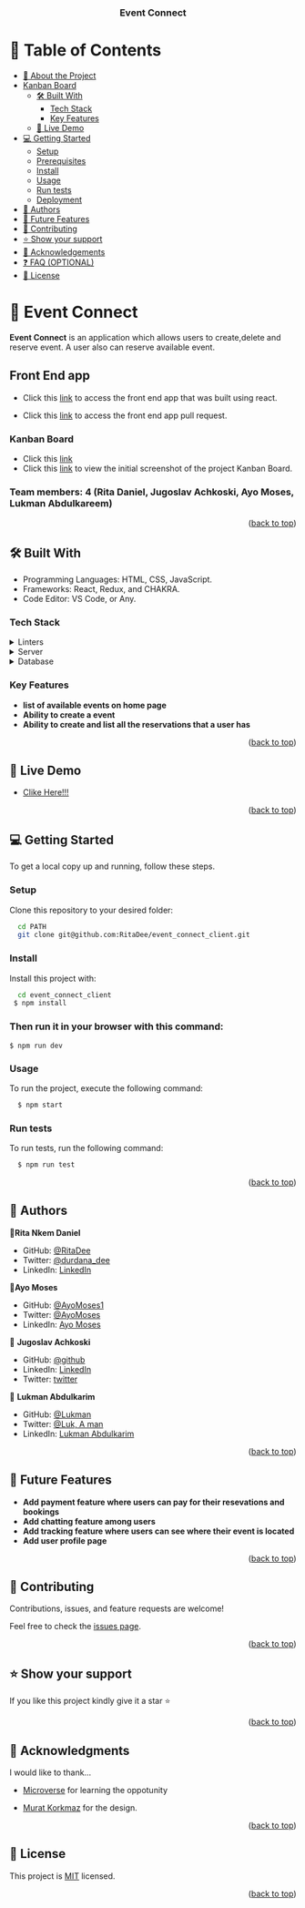 <a name="readme-top"></a>

<div align="center" font-size="30px">
  <h3><b>Event Connect</b></h3>
</div>

# 📗 Table of Contents

- [📖 About the Project](#about-project)
- [Kanban Board](#kanban-board)
  - [🛠 Built With](#built-with)
    - [Tech Stack](#tech-stack)
    - [Key Features](#key-features)
  - [🚀 Live Demo](#live-demo)
- [💻 Getting Started](#getting-started)
  - [Setup](#setup)
  - [Prerequisites](#prerequisites)
  - [Install](#install)
  - [Usage](#usage)
  - [Run tests](#run-tests)
  - [Deployment](#triangular_flag_on_post-deployment)
- [👥 Authors](#authors)
- [🔭 Future Features](#future-features)
- [🤝 Contributing](#contributing)
- [⭐️ Show your support](#support)
- [🙏 Acknowledgements](#acknowledgements)
- [❓ FAQ (OPTIONAL)](#faq)
- [📝 License](#license)

# 📖 Event Connect

<a name="about-project"></a>

**Event Connect** is an application which allows users to create,delete and reserve event. A user also can reserve available event.

## Front End app <a name="front-end-repo"></a>

- Click this [link](https://github.com/RitaDee/event_connect_client) to access the front end app that was built using react.

- Click this [link](https://github.com/RitaDee/event_connect_client/pull/8) to access the front end app pull request.

### Kanban Board

- Click this [link](https://github.com/users/RitaDee/projects/12)
- Click this [link](<Screenshot (438).png>) to view the initial screenshot of the project Kanban Board.

### Team members: 4 (Rita Daniel, Jugoslav Achkoski, Ayo Moses, Lukman Abdulkareem)

<p align="right">(<a href="#readme-top">back to top</a>)</p>

## 🛠 Built With <a name="built-with"></a>

- Programming Languages: HTML, CSS, JavaScript.
- Frameworks: React, Redux, and CHAKRA.
- Code Editor: VS Code, or Any.

### Tech Stack <a name="tech-stack"></a>

<details>
  <summary>Linters</summary>
  <ul>
  <li>ESLINT</li>
  </ul>
</details>

<details>
  <summary>Server</summary>
  <ul>
  <li>API</li>
  </ul>
</details>

<details>
<summary>Database</summary>
  <ul>
  <li>PostgreSQL</li>
  </ul>
</details>

### Key Features <a name="key-features"></a>

- **list of available events on home page**
- **Ability to create a event**
- **Ability to create and list all the reservations that a user has**

<p align="right">(<a href="#readme-top">back to top</a>)</p>

## 🚀 Live Demo <a name="live-demo"></a>

- [Clike Here!!!](https://event-connect-capstone.web.app/)

<p align="right">(<a href="#readme-top">back to top</a>)</p>

<!-- GETTING STARTED -->

## 💻 Getting Started <a name="getting-started"></a>

To get a local copy up and running, follow these steps.

### Setup

Clone this repository to your desired folder:

```sh
  cd PATH
  git clone git@github.com:RitaDee/event_connect_client.git
```

### Install

Install this project with:

```sh
  cd event_connect_client
 $ npm install
```

### Then run it in your browser with this command:

```
$ npm run dev
```

### Usage

To run the project, execute the following command:

```sh
  $ npm start
```

### Run tests

To run tests, run the following command:

```sh
  $ npm run test
```

<p align="right">(<a href="#readme-top">back to top</a>)</p>

## 👥 Authors <a name="authors"></a>

👤**Rita Nkem Daniel**

- GitHub: [@RitaDee](https://github.com/RitaDee)
- Twitter: [@durdana_dee](https:https://twitter.com/durdana_dee)
- LinkedIn: [LinkedIn](https:https://www.linkedin.com/in/rita-daniel/)

👤**Ayo Moses**

- GitHub: [@AyoMoses1](https://github.com/AyoMoses1)
- Twitter: [@AyoMoses](https://twitter.com/Ayo_Moses1)
- LinkedIn: [Ayo Moses](https://www.linkedin.com/in/ayomoses/)

👤 **Jugoslav Achkoski**

- GitHub: [@github](https://github.com/jugosack)
- LinkedIn: [LinkedIn](https://www.linkedin.com/in/jugoslavachkoski/)
- Twitter: [twitter](https://twitter.com/Jugoslav_A)

👤 **Lukman Abdulkarim**

- GitHub: [@Lukman](https://github.com/lukman155)
- Twitter: [@Luk, A man](https://twitter.com/lukmanabdulka18)
- LinkedIn: [Lukman Abdulkarim](https://www.linkedin.com/in/lukmanbaba/)

<p align="right">(<a href="#readme-top">back to top</a>)</p>

## 🔭 Future Features <a name="future-features"></a>

- **Add payment feature where users can pay for their resevations and bookings**
- **Add chatting feature among users**
- **Add tracking feature where users can see where their event is located**
- **Add user profile page**

<p align="right">(<a href="#readme-top">back to top</a>)</p>

## 🤝 Contributing <a name="contributing"></a>

Contributions, issues, and feature requests are welcome!

Feel free to check the [issues page](https://github.com/RitaDee/event_connect_client/issues).

<p align="right">(<a href="#readme-top">back to top</a>)</p>

## ⭐️ Show your support <a name="support"></a>

If you like this project kindly give it a star ⭐️

<p align="right">(<a href="#readme-top">back to top</a>)</p>

## 🙏 Acknowledgments <a name="acknowledgements"></a>

I would like to thank...

- [Microverse](https://www.microverse.org/) for learning the oppotunity

- [Murat Korkmaz](https://www.behance.net/gallery/26425031/Vespa-Responsive-Redesign) for the design.

<p align="right">(<a href="#readme-top">back to top</a>)</p>

## 📝 License <a name="license"></a>

This project is [MIT](./LICENSE) licensed.

<p align="right">(<a href="#readme-top">back to top</a>)</p>